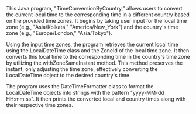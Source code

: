 This Java program, "TimeConversionByCountry," allows users to convert the current local time to the corresponding time in a different country based on the provided time zones. It begins by taking user input for the local time zone (e.g., "Asia/Kolkata," "America/New_York") and the country's time zone (e.g., "Europe/London," "Asia/Tokyo").

Using the input time zones, the program retrieves the current local time using the LocalDateTime class and the ZoneId of the local time zone. It then converts this local time to the corresponding time in the country's time zone by utilizing the withZoneSameInstant method. This method preserves the instant, only adjusting the time zone, effectively converting the LocalDateTime object to the desired country's time.

The program uses the DateTimeFormatter class to format the LocalDateTime objects into strings with the pattern "yyyy-MM-dd HH:mm:ss". It then prints the converted local and country times along with their respective time zones.
